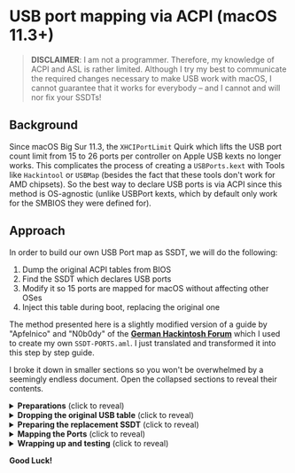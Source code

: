 # USB port mapping via ACPI (macOS 11.3+)
>**DISCLAIMER**: I am not a programmer. Therefore, my knowledge of ACPI and ASL is rather limited. Although I try my best to communicate the required changes necessary to make USB work with macOS, I cannot guarantee that it works for everybody – and I cannot and will nor fix your SSDTs!

## Background
Since macOS Big Sur 11.3, the `XHCIPortLimit` Quirk which lifts the USB port count limit from 15 to 26 ports per controller on Apple USB kexts no longer works. This complicates the process of creating a `USBPorts.kext` with Tools like `Hackintool` or `USBMap` (besides the fact that these tools don't work for AMD chipsets). So the best way to declare USB ports is via ACPI since this method is OS-agnostic (unlike USBPort kexts, which by default only work for the SMBIOS they were defined for).

## Approach
In order to build our own USB Port map as SSDT, we will do the following:

1. Dump the original ACPI tables from BIOS
2. Find the SSDT which declares USB ports
3. Modify it so 15 ports are mapped for macOS without affecting other OSes
4. Inject this table during boot, replacing the original one

The method presented here is a slightly modified version of a guide by "Apfelnico" and "N0b0dy" of the [**German Hackintosh Forum**](https://www.hackintosh-forum.de/forum/thread/54986-usb-mittels-ssdt-deklarieren/?postID=721415) which I used to create my own `SSDT-PORTS.aml`. I just translated and transformed it into this step by step guide. 

I broke it down in smaller sections so you won't be overwhelmed by a seemingly endless document. Open the collapsed sections to reveal their contents.

<details><summary><strong>Preparations</strong> (click to reveal)</summary>

## Preparations

### Required Tools
- [**Clover Bootmanager**](https://github.com/CloverHackyColor/CloverBootloader/releases) for dumping your System's ACPI tables.
- [**maciASL**](https://github.com/acidanthera/MaciASL) or [**QtiASL**](https://github.com/ic005k/QtiASL) for editing `.aml` files.
- [**IOResgistryExplorer**](https://github.com/utopia-team/IORegistryExplorer/releases) for gathering infos about I/O on macOS. Used for probing USB Ports.
- [**OpenCore Auxiliary Tools**](https://github.com/ic005k/QtOpenCoreConfig) or a Plist Editor for editing the `config.plist`.
- [**Example Files**](https://github.com/5T33Z0/OC-Little-Translated/tree/main/13_Mapping_USB_in_ACPI/Example_Files) (for following along)
- FAT32 formatted USB 3.0 flash drive (USB 3.0) for dumping ACPI tables and probing ports.
- USB 2.0 Flash Drive (optional, also for probing Ports).
- Your mainboard manual with a schematic listing all its ports and USB headers
- Spreadsheet for taking notes about Port names, Types and physical Location (optional)
- Patience and time (mandatory). Seriously, this is not for beginners! 

### Dumping ACPI Tables
There are various ways to dump ACPI Tables from your BIOS: 

- Using **Clover** (easiest method): Hit `F4` in the Boot Menu. You don't even need a working configuration to do this. Just download the latest [**Release**](https://github.com/CloverHackyColor/CloverBootloader/releases) as a `.zip` file, extract it, put it on a FAT32 formatted USB flash drive and boot from it. The dumped ACPI Tables will be located in: `EFI\CLOVER\ACPI\origin`
- Using **OpenCore** (requires the Debug version and a working config): enable Misc > Debug > `SysReport` Quirk. The ACPI Tables will be dumped during next boot.
</details>
<details><summary><strong>Dropping the original USB table</strong> (click to reveal)</summary>

## Finding the ports
### Intel Skylake and newer CPUs
Have a look into Clover's "ACPI/origin" folder. In there you will find a lot of ACPI tables. We are interested in **SSDT-xxxx.aml** files. Find the one which includes code like this:

![SSDT_og](https://user-images.githubusercontent.com/76865553/137520366-c3c75933-ab97-4d60-b627-cc4673e4b643.png)

**We can see the following**:

- There's ab `XHC` (eXtensible Host Controller) and for `XHC.RHUB` (USB Root Hub) device
- There's a list of Ports, 26 in this case: `HS01` to `HS14`, `USR1` and `USR2`, and `SS01` to `SS10`. We will come back to the meaning of these names later. 
- Take note of the "Table Signature" and the "OEM Table ID". We will need them later to create a drop rule in the `ACPI/Delete` section of the OpenCore config, so it can be replaced by our modified table we are going to create.

### Intel Broadwell and older CPUs
ACPI tables for Broadwell and older Intel CPUs don't use seperate SSDTs for mapping USB ports – it's all handled within the `DSDT` itself so you can't drop this table. The `DSDT` includes Controllers for USB 2 (`EHC0`, `EHC1`, etc.) and USB 3 (`XHCI`). In most cases, you don't have to manually map these ports since each controller usually contains less than 15 Ports as you can see in this example from an Ivy Bridge Notebook:

![legacyports](https://user-images.githubusercontent.com/76865553/163591806-b34aebd2-7d41-47ce-bc80-054447cf1e64.png)
	
As you can see, the `XHCI` device only contains 8 Ports: `HPS0` to `HSP3` and `SSP0` to `SSP3`. So does the `EHC1` device (ports `PRT0` to `PRT7`). `EHC2` only contains 6 Ports (`PRT8` to `PRTD`). 

If you have sleep and wake issues due to an internally connected WiFi/Bluetooth module not beeing detected as "internal", I suggest using [**USBToolBox**](https://github.com/USBToolBox/tool) on windows to create a USBPort kext and change the port type for the the port in question to `255`. This should fix the problem.

**NOTE**: Just because a SSDT includes 26 port entries, that doesn't meant that they are all connected to physical devices on the mainboard. Look at it more as a template used by Devs.

### Adding a delete rule to config.plist
In order to delete (or drop) the original table during boot and replace it with our own, we need to tell OpenCore to look for the Signature ("SSDT") and the OEM Table ID (in my case "xh_cmsd4") to drop.

**CAUTION**: Don't use my value for the OEM Table ID, since yours probably has a different name!

1. Open your `config.plist` (I am using OpenCore Auxiliary Tools)
2. Go to ACPI > Delete and add a new Rule (click on "+")
3. In `TableSignature`, enter `53534454` which is HEX for `SSDT`:</br>
	![TableSig](https://user-images.githubusercontent.com/76865553/137520564-10b44f45-778b-47ad-a3ae-318ce9334aac.png)
4. In `OemTableID`, enter the name of the "OEM Table ID" (See first screenshot) stored in YOUR (NOT mine, YOUR!) SSDT-Whatever.aml without `""` as a HEX value. In OCAT, you can use ASCI to Hex converter at the bottom of the app:</br>
	![OEMTableID](https://user-images.githubusercontent.com/76865553/137520641-97a42e24-175b-4e3a-badb-23b57fa31ac8.png)
5. Enable the rule and a comment so you know what it does.
6. Save the config.

You should have the correct rule for replacing the ACPI Table containing the USB Port declarations. Let's move on to the hard part…
</details>
<details><summary><strong>Preparing the replacement SSDT</strong> (click to reveal)</summary>

## Preparing the replacement SSDT
Now that we have found the SSDT with the original USB port declarations, we can start modifying them. Almost. We still need more details, though…

### Modifying the orginal USB Table
In general, two methods are relevant for declaring USB ports:
 
1. `_UPC` ([**USB Port Capabilities**](https://uefi.org/specs/ACPI/6.4/09_ACPI-Defined_Devices_and_Device-Specific_Objects/ACPIdefined_Devices_and_DeviceSpecificObjects.html#upc-usb-port-capabilities)): defines the type of port and it's state (enabled/disabled)
2. `_PLD` ([**Physical Location of Device**](https://uefi.org/specs/ACPI/6.4/06_Device_Configuration/Device_Configuration.html#pld-physical-location-of-device)): defines the location of the pysical port and its properties. 

Both values are handed over to (`GUPC` and `GPLD`) inside the Root Hub (`RHUB`).

#### Adding `Arg1` to `GUPC`
First, take a look at the routine `GUPC` inside of the `RHUB`:

![GUPC](https://user-images.githubusercontent.com/76865553/137520755-8406844d-b16a-4f58-8e84-95e5122d5c06.png)
	
In this case, it includes a Package (`PCKG`) with four values that are handed over to every USB port in the method `_UPC`. But as is, we currently only have control over the first value of the package (via `Arg0`), which describes the availability of the port. But we also need control over the 2nd value in the package which declares the USB port type or personality. Therefore, we need to modify the method `GUPC`:

- In the Header, we change the `GUPC, 1,` to `GUPC, 2,` (since we want to control 2 values of this package)
- Next, we add `PCKG [One] = Arg1`, so it hands over the 2nd package value to `_UPC` as well.
- In this package, we change the first value to `0xFF` to set the port "enabled" 
- Finally, we set the second package to `0x03`, which changes the port type to USB 2.0 and 3.0 with a Type A connector (the blue ones).

Now we have control over a port's status (on/off or available/unavailable) and what type it is. As a result, we get the following code snippet:

```swift
Method (GUPC, 2, Serialized)
{
	Name (PCKG, Package (0x04)
	{
        	0xFF,
        	0x03,
        	Zero, 
    		Zero
   	})
	PCKG [Zero] = Arg0
	PCKG [One] = Arg1
	Return (PCKG) /* \GUPC.PCKG */
}
```
`Arg0`= represents the first value of the package. This sets the prot active (`0xff`) or inactive/disabled (`Zero`)</br>
`Arg1`= declares the USB port type mentioned earlier (`0x00` for USB2, `0x03` for USB, etc.)

#### Deleting the existing `_UPC` method
After changing these values, you will get a lot of compiler errors:

![GUPC_errors](https://user-images.githubusercontent.com/76865553/137520833-8f5ae018-aa7e-4e34-8b2f-73f0c8061d1a.png)

That's because the 2nd variable (`Arg1`) is not part of the corresponding method `_UPC` in each of the USB Port entries:

![_UPC_errors](https://user-images.githubusercontent.com/76865553/137520865-0c51e4a2-a905-42f8-8805-f00c3276e98a.png)

To fix this, we will delete the methods `_UPC` from all the Ports. Select the method…

![Highlight](https://user-images.githubusercontent.com/76865553/137520903-86832ac4-e60f-413b-84c5-e23887833897.png)

…and hit delete. The method should be gone from the table:

![Deleted](https://user-images.githubusercontent.com/76865553/137521280-012baf78-2d94-4be2-ba5e-c0aafc679e3b.png)

Repeat this step 23 more times. For `USR1` and `USR2` we can set `GUPC` to `(Zero, Zero)`, since macOS doesn't support them:

![USR](https://user-images.githubusercontent.com/76865553/137521318-60b2a97f-8e7a-4489-80cb-fa040631a947.png)

Once all `_UPC` methods are deleted from the rest of the ports, there should be no more compilation errors:

![No_errors](https://user-images.githubusercontent.com/76865553/137521582-8b901345-ade2-47eb-9388-321b7cc46df1.png)

#### Adding the new `_UPC` method

Next, we hav to add the new`_UPC` method to each port (except for `USR1` and `USR2`):

```swift
Method (_UPC, 0, NotSerialized)  // _UPC: USB Port Capabilities
	{
		Return (GUPC (0xFF, 0x03))
	}
```
Which looks like this:

![New_UPC](https://user-images.githubusercontent.com/76865553/137521717-b747a017-f9d1-4189-a6cd-0e77a7475d9d.png)

Now we have a USB Port SSDT Template with 24 enabled ports defined as USB 2.0/USB 3.0 Type A. Let's save it as `SSDT-PORTS_start.aml`. But we are not done yet, sorry.
</details>
<details><summary><strong>Mapping the Ports</strong> (click to reveal)</summary>

## Mapping the ports (finally)
Next, we need to figure out how the ports are attached to actualy physical USB connectors.

### How USB is structured in ACPI
When it comes to USB, there is a Root Hub (RHUB) which defines ports. But a port can also function as Hub itself (Integrated Hub), as you can see in this illustration:

![](https://uefi.org/specs/ACPI/6.4/_images/ACPIdefined_Devices_and_DeviceSpecificObjects-5.png)

This is an example of port characteristics object implemented for a USB host controller’s root hub where:

- Three Ports are implemented; Port 1 is not user visible/not connectable and Ports 2 and 3 are user visible and connectable.
- Port 2 is located on the back panel
- Port 3 has an integrated 2 port hub. Note that because this port hosts an integrated hub, it is therefore not sharable with another host controller (e.g. If the integrated hub is a USB2.0 hub, the port can never be shared with a USB1.1 companion controller). The ports available through the embedded hub are located on the front panel and are adjacent to one another.

**SOURCE**: [UEFI.org](https://uefi.org/specs/ACPI/6.4/09_ACPI-Defined_Devices_and_Device-Specific_Objects/ACPIdefined_Devices_and_DeviceSpecificObjects.html#upc-usb-port-capabilities)

### USB Port Types
According to the ACPI Specifications about [USB Port Capabilities](https://uefi.org/specs/ACPI/6.4/09_ACPI-Defined_Devices_and_Device-Specific_Objects/ACPIdefined_Devices_and_DeviceSpecificObjects.html#upc-return-package-values), the USB Types are declared by different bytes. Here are some common ones found on current mainboards:

| Type   | Info                           | Comment |
|:------:|--------------------------------|---------|
|**0x00**| Type-A connector, USB 2.0 only | This is what macOS will default all ports to when no map is present. The physical connector is usually colored black|
|**0x03**| Type-A connector, USB 2.0 and USB 3.0 combined | USB 3.0, 3.1 and 3.2 ports share the same Type. Usually colored blue (USB 2.0/3.0) or red (USB 3.2)|
|**0x08**| Type C connector, USB 2.0 only | Mainly used in phones|
|**0x09**| Type C connector, USB 2.0 and USB 3.0 with Switch | Flipping the device does not change the ACPI port |
|**0x0A**| Type C connector, USB 2.0 and USB 3.0 w/o Switch |Flipping the device does change the ACPI port. generally seen on USB 3.1/3.2 mainboard headers|
|**0xFF**| Proprietary Connector | For Internal USB 2.0 ports like Bluetooth|

We will use these "Type" bytes to declare the USB Port types.

### USB Port Names
As seen earlier, the ports listed in the SSDT have different names.

| Name          | Description            | Protocol          | Speed            |
|:-------------:|------------------------|:------------------|-----------------:|
| **HS01…HS14** | HS = High Speed Ports  | USB 2.0 only      | 480 mbit/s       |
| **SS01…SS10** | SS = Super Speed Ports | USB 3.0, 3.1, 3.2 | 5 to 20 Gbit/s   |
| **USR1/2**    | Not supported by macOS. Deactivate them.   | Intel AMT        | 

**IMPORTANT**: A physical USB 3.0 Connector (the blue one, you know?!) actually connects to 2 USB Ports: one for USB 2.0 and one for USB 3.0. So having 15 Ports available for mapping doesn't mean that you can assign them to 15 physical connectors. Actually, you can only assign them to 7 USB 3.x and 1 USB 2.0-only connectors.

**EXAMPLE**: if you plug in a USB 3.0 flash drive, you can see in IORestryExplorer, that it connects to `SS07` for example. If you take it out and put a USB 2.0 drive in the same connector, it will most likely be connected to `HS07` now. So 1 Connector, 2 Ports with the same counter (usually) – in this example HS07 and SS07.

### Port mapping options
At this stage, there are two options for mapping your USB ports.

- Option A: you already know which ports connect to which physical connectors.
- Option B: you don't know which Ports connect to which physical connector so you need to probe them.

#### Option A: Mapping ports based on a known configuration
This is for people who already created a USBPorts.kext in Hackintool or similar and still have the mapping. In my case, I have a Spreadsheet, which looks like this:

![Ports_List](https://user-images.githubusercontent.com/76865553/137521950-e354ec4f-aa9c-4a4e-a146-7d9204387c80.png)
	
As you can see, `HS01` is not used in my case, so we deactivate it. But to keep compatibility with other Operating Systems, we turn it off for macOS only. To achieve this, we use a conditional rule with an "if/else" statement, the method `_OSI` (Operating System Interfaces): `If (_OSI ("Darwin"))`. It tells the system: "If the Darwin Kernel (aka macOS) is loaded, `HS01` does not exist, everybody else can have it". This is a super elegant and non-invasive way of declaring USB Ports without messing up the port mapping for other OSes. This is the code snippet (adjust the scope accordingly):

![IFOSI](https://user-images.githubusercontent.com/76865553/137521985-96a3620d-b6b3-40ee-b554-ce86078b05d7.png)

This is the Code snippet. As you can see, it is applies to `_UPC` and `_PLD` in this case

```swift
Scope (\_SB.PCI0.XHC.RHUB.HS01)
{
	Method (_UPC, 0, NotSerialized)  // _UPC: USB Port Capabilities
	{
		If (_OSI ("Darwin"))
		{	
			Return (GUPC (Zero, Zero)) // ZERO = Port unavailable
		}
     		Else
		{
			Return (GUPC (0xFF, 0x03))
     		}
 	}
 	Method (_PLD, 0, NotSerialized)  // _PLD: Physical Location of Device
   	{
   		If (_OSI ("Darwin"))
   		{
			Return (GPLD (Zero, Zero)) // ZERO = Port unavailable
		}    
		Else
		{
			Return // For `Else`, use whatever is already declared in your ACPI for `GPLD`
  		}
	}   
```
**Example 3**: Port `HS03` deactivated for macOS Only. This utilizes the `If (_OSI ("Darwin"))` switch. This basically tells the system: "If the Darwin Kernel (aka macOS) is running, `HS03` does not exist, everybody else can have it". This is a super elegant and non-invasive way of declaring USB Ports without messing up the port mapping for Windows.

```swift
Scope (HS03)
{
	Method (_UPC, 0, NotSerialized)  // _UPC: USB Port Capabilities
  	{
   		If (_OSI ("Darwin"))
		{
      			Return (GUPC (Zero, Zero)) // If macOS is running, HS03 doesn't exist, for every other OS it does
		}
		Else
		{
       			Return (GUPC (0xFF, 0x03))
		}
  	}
	Method (_PLD, 0, NotSerialized)  // _PLD: Physical Location of Device
	{
		If (_OSI ("Darwin"))
		{
			Return (GPLD (Zero, Zero)) // If macOS is running, HS03 doesn't exist, for every other OS it does
		}
		Else
		{
			Return (GPLD (DerefOf (UHSD [0x02]), 0x03))
		}
	}
}
```

Continue mapping your ports this way: for those which you do use, declare the port type in the packets. For those that you don't use, deactivate them but add an `If (_OSI ("Darwin"))` argument (as shown above). 

**Remember**: This SSDT contains 26 ports in total, so you need to deactivate at least 11 in total to stay within the Port limit of 15 for macOS!

Once you reach `USR1` and `USR2`, change `GUPC` to `Zero`, `Zero`. This to deactivates them (if you need these port in Windows, add the `If (_OSI ("Darwin"))` switch.

```swift
Scope (USR1)
{
	Method (_UPC, 0, NotSerialized)	// _UPC: USB Port Capabilities
	{
   		Return (GUPC (Zero, Zero)	// Zero, Zero = Port disabled, Type not defined
   	}
	
	Method (_PLD, 0, NotSerialized)	// _PLD: Physical Location of Device
	{
		Return (GPLD (Zero, Zero))
   	}
}
```
#### OPTION B: Mapping Ports of an unknown configuration
Option B is for user who don't alread know which internal USB ports connect to which physical port on the front and back I/O panel of their computer and internally. Basically, this works the same as Option A. The only difference is that you need to find out which physical connects to which internal USB Port of your machine.

##### Gathering information about USB Ports
The first step is to monitor the Ports, while connecting USB 2 and USB 3 Sticks to them. Take notes of which physical USB port connect to which port internally. You can monitor the Ports use IORegistryExploer for this too, but [Hackintool](https://github.com/headkaze/Hackintool) or Corpnewt's [USBMap](https://github.com/corpnewt/USBMap) are a lot simpler to use:

- Run the python script `USBMap.command` 
- Press "d" on the Keyboard to detect ports:</br>
![USBmap](https://user-images.githubusercontent.com/76865553/142078666-1a96ee4e-dc82-4658-91d6-ac370614b2a8.png)</br>
In this example, the system has more than one USB Controller. For the sake of the Example, we focus on the `XHC` Controller ("HSXX" and "SSXX").
- Leave the Window open and put in your USB 2 Stick into a port and check which entry turns blue in the list and take notes.
- Next, put a USB 3.0 stick in the same port and see what turns blue next. Usually, if a physical USB port is blue, it supports USB 2 and 3 Ports. An as far as its routing is concerned, only the Prefix changes when switching between USB 2 and USB3. In other words: if a USB 2 stick is mapped to "HS01", the corresponding USB 3 Port will most likely be "SS01".
- Continue probing all ports with USB 2/3/C flash drives or devices und you're done.
- Once you collected all the neccessary data return to "Option A" of the guide to map the ports in ACPI.

### Assigning Physical Location of Device (`_PLD`) 
This method provides a lot of details about the pysical location of the USB ports themselves. Such as: location, shape, color and a lot of rather uninteresting details for PC users. Here's a long list of some of the available parameters:

```swift
Name (_PLD, Package (0x01)  // _PLD: Physical Location of Device
{
    ToPLD (
        PLD_Revision           = 0x1,
        PLD_IgnoreColor        = 0x1,
        PLD_Red                = 0x0,
        PLD_Green              = 0x0,
        PLD_Blue               = 0x0,
        PLD_Width              = 0x0,
        PLD_Height             = 0x0,
        PLD_UserVisible        = 0x1,
        PLD_Dock               = 0x0,
        PLD_Lid                = 0x0,
        PLD_Panel              = "UNKNOWN",
        PLD_VerticalPosition   = "UPPER",
        PLD_HorizontalPosition = "LEFT",
        PLD_Shape              = "UNKNOWN",
        PLD_GroupOrientation   = 0x0,
        PLD_GroupToken         = 0x0,
        PLD_GroupPosition      = 0x0,
        PLD_Bay                = 0x0,
        PLD_Ejectable          = 0x0,
        PLD_EjectRequired      = 0x0,
        PLD_CabinetNumber      = 0x0,
        PLD_CardCageNumber     = 0x0,
        PLD_Reference          = 0x0,
        PLD_Rotation           = 0x0,
        PLD_Order              = 0x0,
        PLD_VerticalOffset     = 0x0,
        PLD_HorizontalOffset   = 0x0)
})
```
Among all these rather unnecessary properties, "Ejectable" might be useable. You want to make sure that internally connected USB ports, for Bluetooth for example are not ejectable. Otherwise you have to power cycle (aka reboot) your system. Since modifying `_PLD` won't be covered in this guide, please refer to to the ACPI specifications for [**`_PLD`**](https://uefi.org/specs/ACPI/6.4/06_Device_Configuration/Device_Configuration.html#pld-physical-location-of-device)
</details>
<details><summary><strong>Wrapping up and testing</strong> (click to reveal)</summary>

## Wrapping up and testing
Once you are done with your port mapping activities, do the following:

- Save the SSDT as something plausible like `SSDT-XHCI.aml` or `SSDT-PORTS.aml` (keep it short!)
- Mount your EFI partition
- Copy the EFI folder to a FAT32 formatted USB flash drive (for testing)
- Open your OpenCore `config.plist` (the one on the flash drive)
- Add the .aml file to the `EFI\OC\ACPI` folder on your flash driver.
- Add the file to the `ACPI > Add` Section and enable it.
- Save your `config.plist`
- Reboot from USB flash drive. 
- Test the ports with macOS and your other Operating systems.
- If it works, Congrats! 
- Copy the .aml and your config.plist back to the EFI folder on the hard disk.
</details>

**Good Luck!**